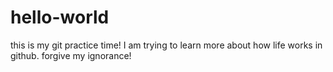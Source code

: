 # hello-world
this is my git practice time!
I am trying to learn more about how life works in github. 
forgive my ignorance!
